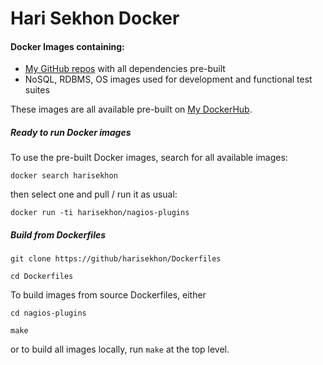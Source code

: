 Hari Sekhon Docker
=========================

#### Docker Images containing:

* [My GitHub repos](https://github.com/HariSekhon) with all dependencies pre-built
* NoSQL, RDBMS, OS images used for development and functional test suites

These images are all available pre-built on [My DockerHub](https://hub.docker.com/u/harisekhon/).

##### Ready to run Docker images #####

To use the pre-built Docker images, search for all available images:

```docker search harisekhon```

then select one and pull / run it as usual:

```docker run -ti harisekhon/nagios-plugins```

##### Build from Dockerfiles #####

```
git clone https://github/harisekhon/Dockerfiles

cd Dockerfiles
```

To build images from source Dockerfiles, either

```
cd nagios-plugins

make
```

or to build all images locally, run ```make``` at the top level.
